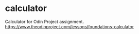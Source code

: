 # calculator
Calculator for Odin Project assignment. https://www.theodinproject.com/lessons/foundations-calculator
